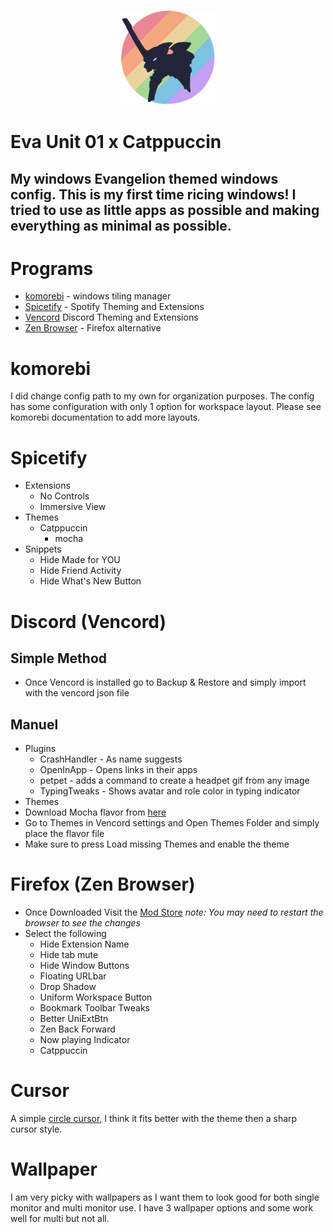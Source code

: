 <h3 align="center">
	<img src="https://github.com/poisen-ivy/widnows-dotfiles/blob/main/assets/logo/logo.png" width="150" alt="Logo"/><br/>
 </h3>
 
# Eva Unit 01 x Catppuccin

## My windows Evangelion themed windows config. This is my first time ricing windows! I tried to use as little apps as possible and making everything as minimal as possible. 

# Programs
- [komorebi](github.com/LGUG2Z/komorebi) - windows tiling manager
- [Spicetify](github.com/spicetify/cli) - Spotify Theming and Extensions
- [Vencord](https://github.com/Vendicated/Vencord) Discord Theming and Extensions
- [Zen Browser](github.com/zen-browser/desktop) - Firefox alternative

# komorebi
I did change config path to my own for organization purposes. The config has some configuration with only 1 option for workspace layout. Please see komorebi documentation to add more layouts.

# Spicetify
- Extensions
	- No Controls
	- Immersive View
- Themes
	- Catppuccin
		- mocha
- Snippets
	- Hide Made for YOU
	- Hide Friend Activity
	- Hide What's New Button

# Discord (Vencord)
## Simple Method 
- Once Vencord is installed go to Backup & Restore and simply import with the vencord json file
## Manuel
- Plugins
	- CrashHandler - As name suggests
	- OpenInApp - Opens links in their apps
	- petpet - adds a command to create a headpet gif from any image
	- TypingTweaks - Shows avatar and role color in typing indicator
- Themes
- Download Mocha flavor from [here](https://github.com/catppuccin/discord)
- Go to Themes in Vencord settings and Open Themes Folder and simply place the flavor file 
- Make sure to press Load missing Themes and enable the theme

# Firefox (Zen Browser)
- Once Downloaded Visit the [Mod Store](https://zen-browser.app/themes)
*note: You may need to restart the browser to see the changes*
- Select the following 
	- Hide Extension Name
	- Hide tab mute
	- Hide Window Buttons
	- Floating URLbar
	- Drop Shadow
	- Uniform Workspace Button
	- Bookmark Toolbar Tweaks
	- Better UniExtBtn
	- Zen Back Forward
	- Now playing Indicator
	- Catppuccin
# Cursor
A simple [circle cursor](https://www.deviantart.com/idarques/art/Point-er-900139915), I think it fits better with the theme then a sharp cursor style.

# Wallpaper
I am very picky with wallpapers as I want them to look good for both single monitor and multi monitor use. I have 3 wallpaper options and some work well for multi but not all.